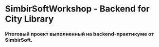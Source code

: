 # SimbirSoftWorkshop - Backend for City Library
### Итоговый проект выполненный на backend-практикуме от SimbirSoft.
